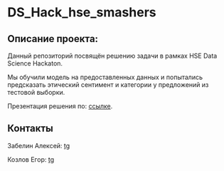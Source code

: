 # DS_Hack_hse_smashers
## Описание проекта:
Данный репозиторий посвящён решению задачи в рамках HSE Data Science Hackaton.

Мы обучили модель на предоставленных данных и попытались предсказать этический сентимент и категории у предложений из тестовой выборки.

Презентация решения по: [ссылке](https://docs.google.com/presentation/d/1atXYHIbhO4-E769pVvM03NkaPtTlPbdvtXjC8_rGfKY/edit#slide=id.g22c34ab4a0d_0_111).

## Контакты
Забелин Алексей: [tg](https://t.me/zaberlin)

Козлов Егор: [tg](https://t.me/ekv24)
